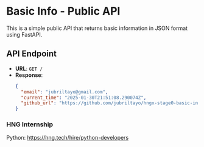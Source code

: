 # Basic Info - Public API

This is a simple public API that returns basic information in JSON format using FastAPI.

## API Endpoint
- **URL**: `GET /`
- **Response**:
  ```json
  {
    "email": "jubriltayo@gmail.com",
    "current_time": "2025-01-30T21:51:08.290074Z",
    "github_url": "https://github.com/jubriltayo/hngx-stage0-basic-info.git"
  }

### HNG Internship
Python: https://hng.tech/hire/python-developers 